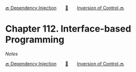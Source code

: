 [🔙 Dependency Injection][previous-chapter]&nbsp;&nbsp;&nbsp;&nbsp;&nbsp;&nbsp;&nbsp;[🏡][readme]&nbsp;&nbsp;&nbsp;&nbsp;&nbsp;&nbsp;&nbsp;[Inversion of Control 🔜][upcoming-chapter]

# Chapter 112. Interface-based Programming

_Notes_

[🔙 Dependency Injection][previous-chapter]&nbsp;&nbsp;&nbsp;&nbsp;&nbsp;&nbsp;&nbsp;[🏡][readme]&nbsp;&nbsp;&nbsp;&nbsp;&nbsp;&nbsp;&nbsp;[Inversion of Control 🔜][upcoming-chapter]

[readme]: README.md
[previous-chapter]: ch111-dependency-injection.md
[upcoming-chapter]: ch113-inversion-of-control.md